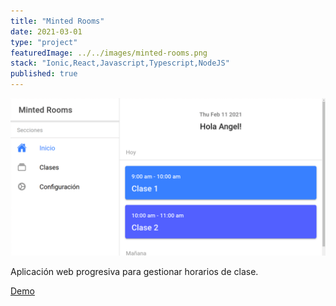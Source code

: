 ```yaml
---
title: "Minted Rooms"
date: 2021-03-01
type: "project"
featuredImage: ../../images/minted-rooms.png
stack: "Ionic,React,Javascript,Typescript,NodeJS"
published: true
---
```


![Imagen](../../images/minted-rooms.png)

Aplicación web progresiva para gestionar horarios de clase.

[Demo](https://minted.angelxehg.com/)
